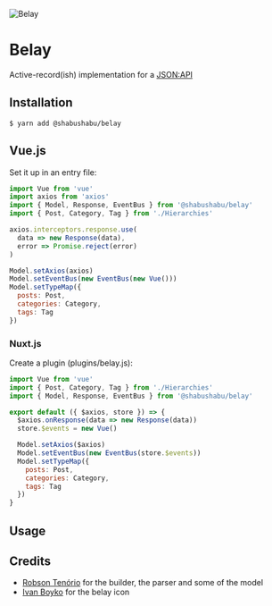 ![Belay](https://github.com/boris-glumpler/Belay/blob/develop/belay.png)

# Belay

Active-record(ish) implementation for a [JSON:API](https://jsonapi.org/)

## Installation

```
$ yarn add @shabushabu/belay
```

## Vue.js

Set it up in an entry file:

```js
import Vue from 'vue'
import axios from 'axios'
import { Model, Response, EventBus } from '@shabushabu/belay'
import { Post, Category, Tag } from './Hierarchies'

axios.interceptors.response.use(
  data => new Response(data),
  error => Promise.reject(error)
)

Model.setAxios(axios)
Model.setEventBus(new EventBus(new Vue()))
Model.setTypeMap({ 
  posts: Post, 
  categories: Category, 
  tags: Tag 
})
```

### Nuxt.js

Create a plugin (plugins/belay.js):

```js
import Vue from 'vue'
import { Post, Category, Tag } from './Hierarchies'
import { Model, Response, EventBus } from '@shabushabu/belay'

export default ({ $axios, store }) => {
  $axios.onResponse(data => new Response(data))
  store.$events = new Vue()

  Model.setAxios($axios)
  Model.setEventBus(new EventBus(store.$events))
  Model.setTypeMap({ 
    posts: Post, 
    categories: Category, 
    tags: Tag 
  })
}
```

## Usage


## Credits

- [Robson Tenório](https://github.com/robsontenorio/vue-api-query) for the builder, the parser and some of the model
- [Ivan Boyko](https://www.iconfinder.com/visualpharm) for the belay icon